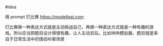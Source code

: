 #idea 

用 prompt 打比赛 https://modelleai.com

打比赛换一种表达方式就是主动挑战自己，再换一种表达方式就是一种有趣的游戏。所以应当把题目设计得很有趣，让人主动去玩。比如哄哄模拟器，题目就是来自于日常生活中的情侣吵架场景